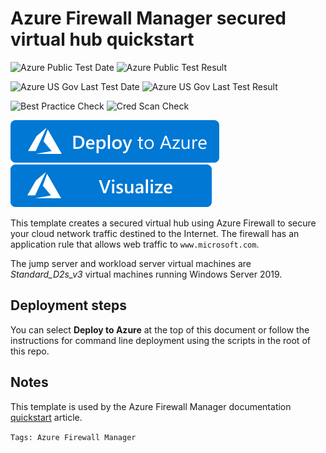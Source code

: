 # Azure Firewall Manager secured virtual hub quickstart

![Azure Public Test Date](https://azurequickstartsservice.blob.core.windows.net/badges/fwm-docs-qs/PublicLastTestDate.svg)
![Azure Public Test Result](https://azurequickstartsservice.blob.core.windows.net/badges/fwm-docs-qs/PublicDeployment.svg)

![Azure US Gov Last Test Date](https://azurequickstartsservice.blob.core.windows.net/badges/fwm-docs-qs/FairfaxLastTestDate.svg)
![Azure US Gov Last Test Result](https://azurequickstartsservice.blob.core.windows.net/badges/fwm-docs-qs/FairfaxDeployment.svg)

![Best Practice Check](https://azurequickstartsservice.blob.core.windows.net/badges/fwm-docs-qs/BestPracticeResult.svg)
![Cred Scan Check](https://azurequickstartsservice.blob.core.windows.net/badges/fwm-docs-qs/CredScanResult.svg)

[![Deploy To Azure](https://raw.githubusercontent.com/Azure/azure-quickstart-templates/master/1-CONTRIBUTION-GUIDE/images/deploytoazure.svg?sanitize=true)](https://portal.azure.com/#create/Microsoft.Template/uri/https%3A%2F%2Fraw.githubusercontent.com%2FAzure%2Fazure-quickstart-templates%2Fmaster%2Ffwm-docs-qs%2Fazuredeploy.json)
[![Visualize](https://raw.githubusercontent.com/Azure/azure-quickstart-templates/master/1-CONTRIBUTION-GUIDE/images/visualizebutton.svg?sanitize=true)](http://armviz.io/#/?load=https%3A%2F%2Fraw.githubusercontent.com%2FAzure%2Fazure-quickstart-templates%2Fmaster%2Ffwm-docs-qs%2Fazuredeploy.json)

This template creates a secured virtual hub using Azure Firewall to secure your cloud network traffic destined to the Internet. The firewall has an application rule that allows web traffic to `www.microsoft.com`.

The jump server and workload server virtual machines are *Standard_D2s_v3* virtual machines running Windows Server 2019.

## Deployment steps

You can select **Deploy to Azure** at the top of this document or follow the instructions for command line deployment using the scripts in the root of this repo.

## Notes

This template is used by the Azure Firewall Manager documentation [quickstart](https://docs.microsoft.com/en-us/azure/firewall-manager/quick-secure-virtual-hub) article.

`Tags: Azure Firewall Manager`
